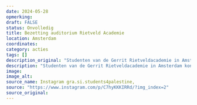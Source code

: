 ```yaml
---
date: 2024-05-28
opmerking: 
draft: FALSE
status: Onvolledig
title: Bezetting auditorium Rietveld Academie
location: Amsterdam
coordinates: 
category: acties
tags: []
description_original: "Studenten van de Gerrit Rietveldacademie in Amsterdam kondigen een algemene vergadering aan om 17:00 uur. Ze roepen hier de Naji Al Ali Action Stairs uit, in een trapvormig auditorium van de Rietveld."
description: "Studenten van de Gerrit Rietveldacademie in Amsterdam kondigen een algemene vergadering aan om 17:00 uur. Ze roepen hier de Naji Al Ali Action Stairs uit, in een trapvormig auditorium van de Rietveld."
image: 
image_alt: 
source_name: Instagram gra.si.students4palestine, 
source: "https://www.instagram.com/p/C7hyKKKIRRd/?img_index=2"
source_original: 
---
```


